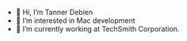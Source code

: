 - 👋 Hi, I’m Tanner Debien
- 👀 I’m interested in Mac development
- 🌱 I’m currently working at TechSmith Corporation.

<!---
TDeebs/TDeebs is a ✨ special ✨ repository because its `README.md` (this file) appears on your GitHub profile.
You can click the Preview link to take a look at your changes.
--->
